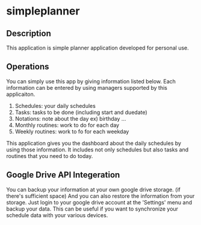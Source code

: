 # simpleplanner


## Description

This application is simple planner application developed for personal use.


## Operations

You can simply use this app by giving information listed below.
Each information can be entered by using managers supported by this applicaiton.

1. Schedules:  your daily schedules
2. Tasks: tasks to be done (including start and duedate)
3. Notations: note about the day ex) birthday ...
4. Monthly routines: work to do for each day
5. Weekly routines: work to fo for each weekday

This application gives you the dashboard about the daily schedules by using those information.
It includes not only schedules but also tasks and routines that you need to do today.


## Google Drive API Integeration

You can backup your information at your own google drive storage. (if there's sufficient space)
And you can also restore the information from your storage.
Just login to your google drive account at the 'Settings' menu and backup your data.
This can be useful if you want to synchronize your schedule data with your various devices.